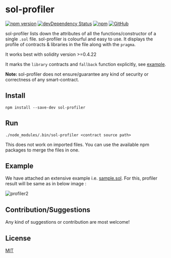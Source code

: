 # sol-profiler
[![npm version](https://badge.fury.io/js/sol-profiler.svg)](https://www.npmjs.com/package/sol-profiler)
[![devDependency Status](https://david-dm.org/aniket-engg/sol-profiler.svg)](https://david-dm.org/aniket-engg/sol-profiler#info=dependencies)
[![npm](https://img.shields.io/npm/dt/sol-profiler.svg)](https://www.npmjs.com/package/sol-profiler)
[![GitHub](https://img.shields.io/github/license/mashape/apistatus.svg)](https://github.com/Aniket-Engg/sol-profiler)

sol-profiler lists down the attributes of all the functions/constructor of a single `.sol` file. sol-profiler is colourful and easy to use. It displays the profile of contracts & libraries in the file along with the `pragma`.

It works best with solidity version >=0.4.22

It marks the `library` contracts and `fallback` function explicitly, see [example](https://github.com/Aniket-Engg/sol-profiler#example).

<b>Note: </b>sol-profiler does not ensure/guarantee any kind of security or correctness of any smart-contract.

## Install
```
npm install --save-dev sol-profiler
```

## Run
```
./node_modules/.bin/sol-profiler <contract source path>
```
This does not work on imported files. You can use the available npm packages to merge the files in one.

## Example
We have attached an extensive example i.e. [sample.sol](https://github.com/Aniket-Engg/sol-profiler/blob/master/example/sample.sol). For this, profiler result will be same as in below image : 

![profiler2](https://user-images.githubusercontent.com/30843294/48480363-1d277700-e830-11e8-90fb-570f9479d104.png)

## Contribution/Suggestions
Any kind of suggestions or contribution are most welcome!

## License
[MIT](https://github.com/Aniket-Engg/sol-profiler/blob/master/LICENSE)
